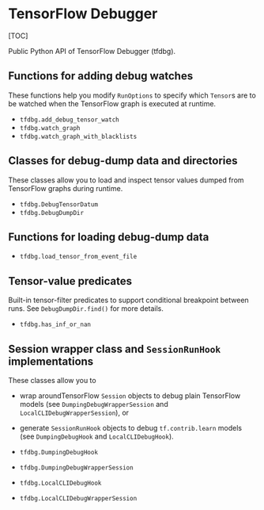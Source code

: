 # TensorFlow Debugger
[TOC]

Public Python API of TensorFlow Debugger (tfdbg).

## Functions for adding debug watches

These functions help you modify `RunOptions` to specify which `Tensor`s are to
be watched when the TensorFlow graph is executed at runtime.

*   `tfdbg.add_debug_tensor_watch`
*   `tfdbg.watch_graph`
*   `tfdbg.watch_graph_with_blacklists`


## Classes for debug-dump data and directories

These classes allow you to load and inspect tensor values dumped from
TensorFlow graphs during runtime.

*   `tfdbg.DebugTensorDatum`
*   `tfdbg.DebugDumpDir`


## Functions for loading debug-dump data

*   `tfdbg.load_tensor_from_event_file`


## Tensor-value predicates

Built-in tensor-filter predicates to support conditional breakpoint between
runs. See `DebugDumpDir.find()` for more details.

*   `tfdbg.has_inf_or_nan`


## Session wrapper class and `SessionRunHook` implementations

These classes allow you to

* wrap aroundTensorFlow `Session` objects to debug plain TensorFlow models
  (see `DumpingDebugWrapperSession` and `LocalCLIDebugWrapperSession`), or
* generate `SessionRunHook` objects to debug `tf.contrib.learn` models (see
  `DumpingDebugHook` and `LocalCLIDebugHook`).

*   `tfdbg.DumpingDebugHook`
*   `tfdbg.DumpingDebugWrapperSession`
*   `tfdbg.LocalCLIDebugHook`
*   `tfdbg.LocalCLIDebugWrapperSession`
